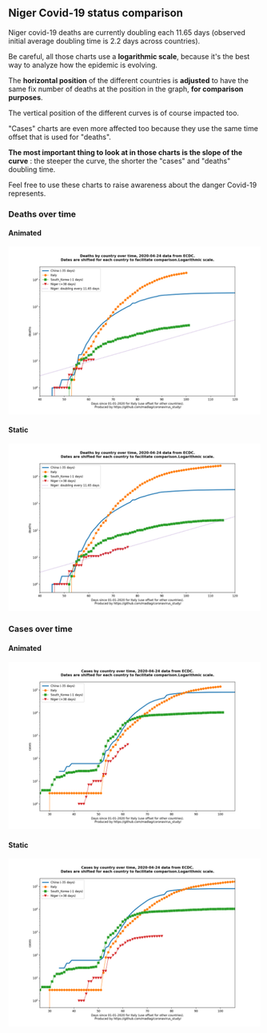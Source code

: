## Niger Covid-19 status comparison 

Niger covid-19 deaths are currently doubling each 11.65 days (observed initial average doubling time is 2.2 days across countries).



Be careful, all those charts use a **logarithmic scale**, because it's the best way to analyze how the epidemic is evolving.
 
The **horizontal position** of the different countries is **adjusted** to have the same fix number of deaths at the position in the graph, **for comparison purposes**.

The vertical position of the different curves is of course impacted too.

"Cases" charts are even more affected too because they use the same time offset that is used for "deaths".

**The most important thing to look at in those charts is the slope of the curve** : the steeper the curve, the shorter the "cases" and "deaths" doubling time.

Feel free to use these charts to raise awareness about the danger Covid-19 represents. 


 
### Deaths over time
 
#### Animated
![Niger covid-19 deaths animated chart](https://raw.githubusercontent.com/madlag/coronavirus_study/master/notebooks/graphs/2020-04-24/countries/Niger/2020-04-24_Niger_deaths.gif "Niger covid-19 deaths animated chart")   
 
#### Static
![Niger covid-19 deaths static chart](https://raw.githubusercontent.com/madlag/coronavirus_study/master/notebooks/graphs/2020-04-24/countries/Niger/2020-04-24_Niger_deaths.png "Niger covid-19 deaths static chart")   

 
### Cases over time
 
#### Animated
![Niger covid-19 cases animated chart](https://raw.githubusercontent.com/madlag/coronavirus_study/master/notebooks/graphs/2020-04-24/countries/Niger/2020-04-24_Niger_cases.gif "Niger covid-19 cases animated chart")   
 
#### Static
![Niger covid-19 cases static chart](https://raw.githubusercontent.com/madlag/coronavirus_study/master/notebooks/graphs/2020-04-24/countries/Niger/2020-04-24_Niger_cases.png "Niger covid-19 cases static chart")   

